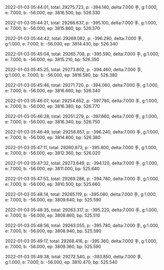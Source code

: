 2022-01-03 05:44:01, total: 29275.723, p: -394.140, delta:7.000 手, g:1.000, e: 7.000, b: -56.000, ep: 3816.500, bp: 526.330

2022-01-03 05:44:21, total: 29266.637, p: -395.100, delta:7.000 手, g:1.000, e: 7.000, b: -56.000, ep: 3815.860, bp: 526.370

2022-01-03 05:44:42, total: 29269.082, p: -396.290, delta:7.000 手, g:1.000, e: 7.000, b: -56.000, ep: 3814.430, bp: 526.340

2022-01-03 05:45:04, total: 29265.708, p: -395.590, delta:7.000 手, g:1.000, e: 7.000, b: -56.000, ep: 3815.210, bp: 526.350

2022-01-03 05:45:25, total: 29273.802, p: -394.460, delta:7.000 手, g:1.000, e: 7.000, b: -56.000, ep: 3816.580, bp: 526.380

2022-01-03 05:45:46, total: 29271.720, p: -394.060, delta:7.000 手, g:1.000, e: 7.000, b: -56.000, ep: 3816.660, bp: 526.340

2022-01-03 05:46:07, total: 29254.652, p: -397.780, delta:7.000 手, g:1.000, e: 7.000, b: -56.000, ep: 3816.380, bp: 526.770

2022-01-03 05:46:28, total: 29251.279, p: -397.660, delta:7.000 手, g:1.000, e: 7.000, b: -56.000, ep: 3816.340, bp: 526.750

2022-01-03 05:46:49, total: 29258.857, p: -396.240, delta:7.000 手, g:1.000, e: 7.000, b: -56.000, ep: 3814.800, bp: 526.380

2022-01-03 05:47:11, total: 29260.873, p: -395.800, delta:7.000 手, g:1.000, e: 7.000, b: -56.000, ep: 3812.360, bp: 526.020

2022-01-03 05:47:32, total: 29273.649, p: -394.120, delta:7.000 手, g:1.000, e: 7.000, b: -56.000, ep: 3811.000, bp: 525.640

2022-01-03 05:47:53, total: 29269.286, p: -394.780, delta:7.000 手, g:1.000, e: 7.000, b: -56.000, ep: 3810.500, bp: 525.660

2022-01-03 05:48:14, total: 29265.119, p: -395.080, delta:7.000 手, g:1.000, e: 7.000, b: -56.000, ep: 3809.640, bp: 525.590

2022-01-03 05:48:35, total: 29263.317, p: -395.220, delta:7.000 手, g:1.000, e: 7.000, b: -56.000, ep: 3808.860, bp: 525.510

2022-01-03 05:48:56, total: 29263.055, p: -395.780, delta:7.000 手, g:1.000, e: 7.000, b: -56.000, ep: 3808.940, bp: 525.590

2022-01-03 05:49:17, total: 29268.416, p: -395.360, delta:7.000 手, g:1.000, e: 7.000, b: -56.000, ep: 3809.360, bp: 525.590

2022-01-03 05:49:38, total: 29272.540, p: -393.850, delta:7.000 手, g:1.000, e: 7.000, b: -56.000, ep: 3810.470, bp: 525.540